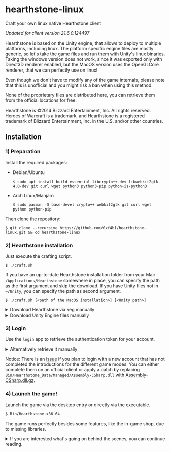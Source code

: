 # hearthstone-linux

Craft your own linux native Hearthstone client

*Updated for client version 21.6.0.124497*

Hearthstone is based on the Unity engine, that allows to deploy to multiple platforms, including linux. The platform specific engine files are mostly generic, so let's take the game files and run them with Unity's linux binaries. Taking the windows version does not work, since it was exported only with Direct3D renderer enabled, but the MacOS version uses the OpenGLCore renderer, that we can perfectly use on linux!

Even though we don't have to modify any of the game internals, please note that this is unofficial and you might risk a ban when using this method.

None of the proprietary files are distributed here, you can retrieve them from the official locations for free.

Hearthstone is ©2014 Blizzard Entertainment, Inc. All rights reserved. Heroes of Warcraft is a trademark, and Hearthstone is a registered trademark of Blizzard Entertainment, Inc. in the U.S. and/or other countries.

## Installation

### 1) Preparation

Install the required packages:

- Debian/Ubuntu

  ```
  $ sudo apt install build-essential libcrypto++-dev libwebkit2gtk-4.0-dev git curl wget python3 python3-pip python-is-python3
  ```

- Arch Linux/Manjaro

  ```
  $ sudo pacman -S base-devel crypto++ webkit2gtk git curl wget python python-pip
  ```

Then clone the repository:

```
$ git clone --recursive https://github.com/0xf4b1/hearthstone-linux.git && cd hearthstone-linux
```

### 2) Hearthstone installation

Just execute the crafting script.

```
$ ./craft.sh
```

If you have an up-to-date Hearthstone installation folder from your Mac `/Applications/Hearthstone` somewhere in place, you can specify the path as the first argument and skip the download. If you have Unity files not in `~/Unity`, you can specify the path as second argument.

```
$ ./craft.sh [<path of the MacOS installation>] [<Unity path>]
```

<details>
  <summary>Download Hearthstone via keg manually</summary>

To download the required game files, [keg](https://github.com/HearthSim/keg) from the HearthSim project can be used. It's an implementation of Blizzard's NGDP protocol and allows to mirror the contents of the CDN. A slightly modified version is linked into this repository, that allows to download only the needed files for the installation. Use the `ngdp` command from `keg/bin/ngdp`.

Initialize the repository

```
$ ngdp init
```

Add the Hearthstone remote

```
$ ngdp remote add hsb
```

Update the metadata

```
$ ngdp fetch hsb --metadata-only
```

List available versions

```
$ ngdp inspect hsb
```

Fetch the game files

```
$ ngdp fetch hsb --tags OSX --tags enUS --tags Production
```

Install the current version

```
$ ngdp install hsb 21.6.0.124497 --tags OSX --tags enUS --tags Production
```
</details>

<details>
  <summary>Download Unity Engine files manually</summary>

* Download Unity Hub from [here](https://public-cdn.cloud.unity3d.com/hub/prod/UnityHub.AppImage)

`$ curl -O https://public-cdn.cloud.unity3d.com/hub/prod/UnityHub.AppImage`

* Make the file executable

`$ chmod +x ./UnityHub.AppImage`

* Start Unity Hub with the following url

`$ ./UnityHub.AppImage unityhub://2019.4.21f1/b76dac84db26`

* You can ignore the licensing stuff that may show up, wait until the installation window appears. You don't need to install any of the additional modules.

By default, it should download the files into your home directory in `~/Unity`.
</details>

### 3) Login

Use the `login` app to retrieve the authentication token for your account.

<details>
  <summary>Alternatively retrieve it manually</summary>

Visit the website https://eu.battle.net/login/en/?app=wtcg, enter your account credentials and you will get the authentication token in the browser's address bar via redirection, similarly to this:

```
http://localhost:0/?ST=XX-XXXXXXXXXXXXXXXXXXXXXXXXXXXXXXXX-XXXXXXXXX
```

Store the token:

```
$ mono token.exe XX-XXXXXXXXXXXXXXXXXXXXXXXXXXXXXXXX-XXXXXXXXX
```
</details>

Notice: There is an [issue](https://github.com/0xf4b1/hearthstone-linux/issues/7) if you plan to login with a new account that has not completed the introductions for the different game modes.
You can either complete them on an official client or apply a patch by replacing `Bin/Hearthstone_Data/Managed/Assembly-CSharp.dll` with [Assembly-CSharp.dll.gz](https://github.com/0xf4b1/hearthstone-linux/files/7382984/Assembly-CSharp.dll.gz).

### 4) Launch the game!

Launch the game via the desktop entry or directly via the executable.

```
$ Bin/Hearthstone.x86_64
```

The game runs perfectly besides some features, like the in-game shop, due to missing libraries.

<details>
  <summary>If you are interested what's going on behind the scenes, you can continue reading.</summary>

The `craft.sh` script copies and rearranges the needed files for your linux client and additionally does the following tasks:

A file named `client.config` is used by the client for configuration. It will be added with some predefined values, including the option `Aurora.ClientCheck=false` to be able to run the client without the Launcher.

Since we use the MacOS version, it has some platform specific dependencies we don't have on linux, that prevent the game from launching. The script builds some very simple stubs for the missing libraries, that are `CoreFoundation` and `OSXWindowManagement`.

When starting the game client without the Launcher, the game is stuck on the title screen and does not offer something like a login. This happens even on MacOS with the normal installation. But since it tries to read an existing login token from the MacOS registry, the `CoreFoundation` stub is used to provide our manually requested token.

The game tries to read the authentication token from the registry AES encrypted with some static parameters. Based on that logic, a small token tool will be built that encrypts a provided webtoken and stores it in a file named `token`, where the `CoreFoundation` stub reads it from.
</details>
